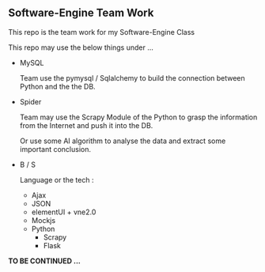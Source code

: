 ## Software-Engine Team Work

This repo is the team work for my Software-Engine Class

This repo may use the below things under ...

* MySQL

  Team use the pymysql / Sqlalchemy to build the connection between Python and the the DB.

* Spider

  Team may use the Scrapy Module of the Python to grasp the information from the Internet and push it into the DB.

  Or use some AI algorithm to analyse the data and extract some important conclusion.

* B / S 

  Language or the tech :

  * Ajax
  * JSON
  * elementUI + vne2.0
  * Mockjs
  * Python
    * Scrapy
    * Flask

**TO BE CONTINUED ...**

